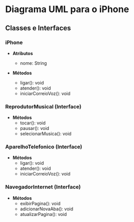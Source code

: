# Diagrama UML para o iPhone

## Classes e Interfaces

### iPhone

- **Atributos**
    - nome: String

- **Métodos**
    - ligar(): void
    - atender(): void
    - iniciarCorreioVoz(): void

### ReprodutorMusical (Interface)

- **Métodos**
    - tocar(): void
    - pausar(): void
    - selecionarMusica(): void

### AparelhoTelefonico (Interface)

- **Métodos**
    - ligar(): void
    - atender(): void
    - iniciarCorreioVoz(): void

### NavegadorInternet (Interface)

- **Métodos**
    - exibirPagina(): void
    - adicionarNovaAba(): void
    - atualizarPagina(): void

